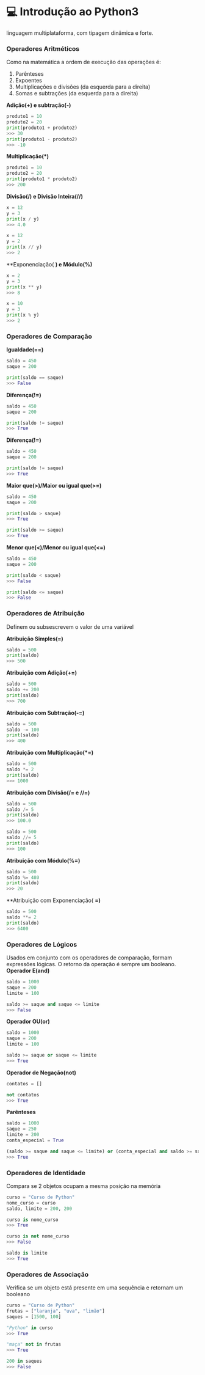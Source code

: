 # 💻️ Introdução ao Python3

linguagem multiplataforma, com tipagem dinâmica e forte.

### Operadores Aritméticos
Como na matemática a ordem de execução das operações é:
1. Parênteses
2. Expoentes
3. Multiplicações e divisões (da esquerda para a direita)
4. Somas e subtrações (da esquerda para a direita)

**Adição(+) e subtração(-)**
```python
produto1 = 10
produto2 = 20
print(produto1 + produto2)
>>> 30
print(produto1 - produto2)
>>> -10
```
**Multiplicação(*)**
```python
produto1 = 10
produto2 = 20
print(produto1 * produto2)
>>> 200
```

**Divisão(/) e Divisão Inteira(//)**
```python
x = 12
y = 3
print(x / y)
>>> 4.0

x = 12
y = 2
print(x // y)
>>> 2
```
**Exponenciação( **) e Módulo(%)**
```python
x = 2
y = 3
print(x ** y)
>>> 8

x = 10
y = 3
print(x % y)
>>> 2
```

### Operadores de Comparação

**Igualdade(==)**
```python
saldo = 450
saque = 200

print(saldo == saque)
>>> False
```

**Diferença(!=)**
```python
saldo = 450
saque = 200

print(saldo != saque)
>>> True
```

**Diferença(!=)**
```python
saldo = 450
saque = 200

print(saldo != saque)
>>> True
```
**Maior que(>)/Maior ou igual que(>=)**
```python
saldo = 450
saque = 200

print(saldo > saque)
>>> True

print(saldo >= saque)
>>> True
```
**Menor que(<)/Menor ou igual que(<=)**
```python
saldo = 450
saque = 200

print(saldo < saque)
>>> False

print(saldo <= saque)
>>> False
```

### Operadores de Atribuição
Definem ou subsescrevem o valor de uma variável

**Atribuição Simples(=)**
```python
saldo = 500
print(saldo)
>>> 500
```

**Atribuição com Adição(+=)**
```python
saldo = 500
saldo += 200
print(saldo)
>>> 700
```
**Atribuição com Subtração(-=)**
```python
saldo = 500
saldo -= 100
print(saldo)
>>> 400
```
**Atribuição com Multiplicação(*=)**
```python
saldo = 500
saldo *= 2
print(saldo)
>>> 1000
```
**Atribuição com Divisão(/= e //=)**
```python
saldo = 500
saldo /= 5
print(saldo)
>>> 100.0

saldo = 500
saldo //= 5
print(saldo)
>>> 100
```
**Atribuição com Módulo(%=)**
```python
saldo = 500
saldo %= 480
print(saldo)
>>> 20
```
**Atribuição com Exponenciação( **=)**
```python
saldo = 500
saldo **= 2
print(saldo)
>>> 6400
```

### Operadores de Lógicos

Usados em conjunto com os operadores de comparação, formam expressões lógicas. O retorno da operação é sempre um booleano.
**Operador E(and)**
```python
saldo = 1000
saque = 200
limite = 100

saldo >= saque and saque <= limite
>>> False
```
**Operador OU(or)**
```python
saldo = 1000
saque = 200
limite = 100

saldo >= saque or saque <= limite
>>> True
```
**Operador de Negação(not)**
```python
contatos = []

not contatos
>>> True
```
**Parênteses**
```python
saldo = 1000
saque = 250
limite = 200
conta_especial = True

(saldo >= saque and saque <= limite) or (conta_especial and saldo >= saque)
>>> True
```

### Operadores de Identidade

Compara se 2 objetos ocupam a mesma posição na memória
```python
curso = "Curso de Python"
nome_curso = curso
saldo, limite = 200, 200

curso is nome_curso
>>> True

curso is not nome_curso
>>> False

saldo is limite
>>> True
```

### Operadores de Associação

Verifica se um objeto está presente em uma sequência e retornam um booleano
```python
curso = "Curso de Python"
frutas = ["laranja", "uva", "limão"]
saques = [1500, 100]

"Python" in curso
>>> True

"maça" not in frutas
>>> True

200 in saques
>>> False
```